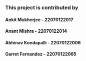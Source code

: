 ### This project is contributed by

#### Ankit Mukherjee - 22070122017

#### Anant Mishra - 22070122014

#### Abhinav Kondapalli - 22070122006

#### Garret Fernandez - 22070122065
